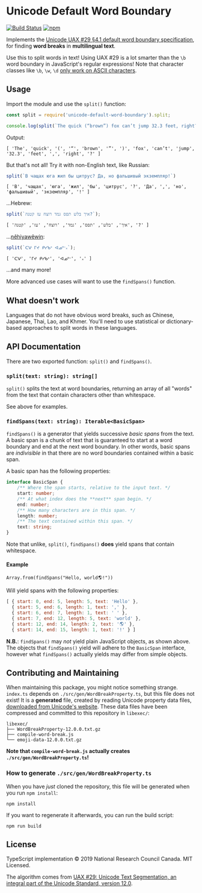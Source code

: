 Unicode Default Word Boundary
=============================

[![Build Status](https://travis-ci.org/eddieantonio/unicode-default-word-boundary.svg?branch=master)](https://travis-ci.org/eddieantonio/unicode-default-word-boundary)
[![npm](https://img.shields.io/npm/v/unicode-default-word-boundary.svg)](https://www.npmjs.com/package/unicode-default-word-boundary)

Implements the [Unicode UAX #29 §4.1 default word boundary
specification][defaultwb], for finding **word breaks** in **multilingual
text**.

Use this to split words in text! Using UAX #29 is a lot smarter than the
`\b` word boundary in JavaScript's regular expressions! Note that
character classes like `\b`, `\w`, `\d` [only work on ASCII
characters][mdnregexp].


Usage
-----

Import the module and use the `split()` function:

```js
const split = require('unicode-default-word-boundary').split;

console.log(split(`The quick (“brown”) fox can’t jump 32.3 feet, right?`));
```

Output:

    [ 'The', 'quick', '(', '“', 'brown', '”', ')', 'fox', 'can’t', 'jump', '32.3', 'feet', ',', 'right', '?' ]


But that's not all! Try it with non-English text, like Russian:

```javascript
split(`В чащах юга жил бы цитрус? Да, но фальшивый экземпляр!`)
```

    [ 'В', 'чащах', 'юга', 'жил', 'бы', 'цитрус', '?', 'Да', ',', 'но', 'фальшивый', 'экземпляр', '!' ]

...Hebrew:

```javascript
split(`איך בלש תפס גמד רוצח עז קטנה?`);
```

    [ 'איך', 'בלש', 'תפס', 'גמד', 'רוצח', 'עז', 'קטנה', '?' ]

...[nêhiyawêwin][]:

```javascript
split(`ᑕᐻ ᒥᔪ ᑭᓯᑲᐤ ᐊᓄᐦᐨ᙮`);
```

    [ 'ᑕᐻ', 'ᒥᔪ ᑭᓯᑲᐤ', 'ᐊᓄᐦᐨ', '᙮' ]

...and many more!

More advanced use cases will want to use the `findSpans()` function.


What doesn't work
-----------------

Languages that do not have obvious word breaks, such as Chinese,
Japanese, Thai, Lao, and Khmer. You'll need to use statistical or
dictionary-based approaches to split words in these languages.


API Documentation
-----------------

There are two exported function: `split()` and `findSpans()`.

### `split(text: string): string[]`

`split()` splits the text at word boundaries, returning an array of all
"words" from the text that contain characters other than whitespace.

See above for examples.


### `findSpans(text: string): Iterable<BasicSpan>`

`findSpans()` is a generator that yields successive _basic spans_ from
the text. A basic span is a chunk of text that is guaranteed to
start at a word boundary and end at the next word boundary. In other
words, basic spans are _indivisible_ in that there are no word
boundaries contained within a basic span.

A basic span has the following properties:

```typescript
interface BasicSpan {
    /** Where the span starts, relative to the input text. */
    start: number;
    /** At what index does the **next** span begin. */
    end: number;
    /** How many characters are in this span. */
    length: number;
    /** The text contained within this span. */
    text: string;
}
```

Note that unlike, `split()`, `findSpans()` **does** yield spans that
contain whitespace.

#### Example

`Array.from(findSpans("Hello, world🌎!"))`

Will yield spans with the following properties:

```javascript
[ { start: 0, end: 5, length: 5, text: 'Hello' },
  { start: 5, end: 6, length: 1, text: ',' },
  { start: 6, end: 7, length: 1, text: ' ' },
  { start: 7, end: 12, length: 5, text: 'world' },
  { start: 12, end: 14, length: 2, text: '🌎' },
  { start: 14, end: 15, length: 1, text: '!' } ]
```

**N.B.**: `findSpans()` may _not_ yield plain JavaScript objects, as
shown above. The objects that `findSpans()` yield will adhere to the
`BasicSpan` interface, however what `findSpans()` actually yields may
differ from simple objects.


Contributing and Maintaining
----------------------------

When maintaining this package, you might notice something strange.
`index.ts` depends on `./src/gen/WordBreakProperty.ts`, but this file
does not exist! It is a **generated** file, created by reading Unicode
property data files, [downloaded from Unicode's website][unicodefiles].
These data files have been compressed and committed to this repository
in `libexec/`:

    libexec/
    ├── WordBreakProperty-12.0.0.txt.gz
    ├── compile-word-break.js
    └── emoji-data-12.0.0.txt.gz

**Note that `compile-word-break.js` actually creates
`./src/gen/WordBreakProperty.ts`!**


### How to generate `./src/gen/WordBreakProperty.ts`

When you have _just_ cloned the repository, this file will be generated
when you run `npm install`:

    npm install

If you want to regenerate it afterwards, you can run the build script:

    npm run build


License
-------

TypeScript implementation © 2019 National Research Council
Canada. MIT Licensed.

The algorithm comes from [UAX #29: Unicode Text Segmentation, an
integral part of the Unicode Standard, version 12.0][uax29].

[defaultwb]: https://unicode.org/reports/tr29/#Default_Word_Boundaries
[mdnregexp]: https://developer.mozilla.org/en-US/docs/Web/JavaScript/Guide/Regular_Expressions/Character_Classes#Types
[nêhiyawêwin]: https://en.wikipedia.org/wiki/Plains_Cree
[uax29]: https://unicode.org/reports/tr29/
[unicodefiles]: https://unicode.org/reports/tr41/tr41-24.html
